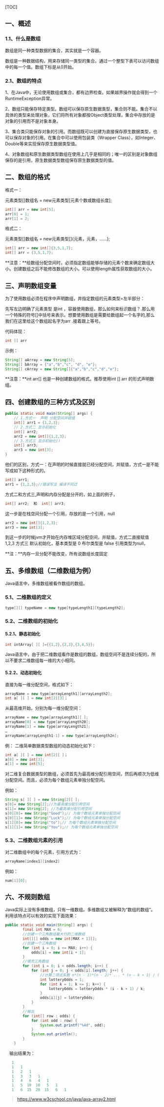 

[TOC]

## 一、概述

### 1.1、什么是数组

数组是同一种类型数据的集合，其实就是一个容器。

数组是一种数据结构，用来存储同一类型的集合。通过一个整型下表可以访问数组中的每一个值。数组下标是从0开始。

### 2.1、数组的特点

1、在Java中，无论使用数组或集合，都有边界检查。如果越界操作就会得到一个RuntimeException异常。

2、数组只能保存特定类型。数组可以保存原生数据类型，集合则不能。集合不以具体的类型来处理对象，它们将所有对象都按Object类型处理，集合中存放的是对象的引用而不是对象本身。

3、集合类只能保存对象的引用。而数组既可以创建为直接保存原生数据类型，也可以保存对象的引用。在集合中可以使用包装类（Wrapper Class），如Integer、Double等来实现保存原生数据类型值。

4、对象数组和原生数据类型数组在使用上几乎是相同的；唯一的区别是对象数组保存的是引用，原生数据类型数组保存原生数据类型的值。

## 二、数组的格式

格式一：

元素类型[]数组名 = new元素类型[元素个数或数组长度];

```java
int[] arr = new int[5];
arr[0] = 1;
arr[1] = 2;
```

格式二：

元素类型[]数组名 = new元素类型[]{元素，元素，……};

```java
int[] arr = new int[]{3,5,1,7};
int[] arr = {3,5,1,7};
```

**注意：**给数组分配空间时，必须指定数组能够存储的元素个数来确定数组大小。创建数组之后不能修改数组的大小。可以使用length属性获取数组的大小。

## 三、声明数组变量

为了使用数组必须在程序中声明数组，并指定数组的元素类型=左半部分：

先写左边明确了元素类型 是int ，容器使用数组，那么如何来标识数组？.那么用一个特殊的符号[]中括号来表示。想要使用数组是需要给数组起一个名字的,那么我们在这里给这个数组起名字为arr .接着跟上等号。

代码体现： 

```java
int [] arr
```

示例：

```java
String[] aArray = new String[5];  
String[] bArray = {"a","b","c", "d", "e"};  
String[] cArray = new String[]{"a","b","c","d","e"}; 
```

**注意：**int arr[] 也是一种创建数组的格式。推荐使用int [] arr 的形式声明数组。

## 四、创建数组的三种方式及区别

```java
public static void main(String[] args) {  
    // 1.方式一  声明 分配空间并赋值  
    int[] arr1 = {1,2,3};  
    // 2.方式二 显示初始化  
    int[] arr2;  
    arr2 = new int[]{1,2,3};   
    // 3.方式三 显示初始化()  
    int[] arr3;  
    arr3 = new int[3];  
}  
```

他们的区别，方式一：在声明的时候直接就已经分配空间，并赋值，方式一是不能写成如下这种形式的。

```java
int[] arr1;  
arr1 = {1,2,3};//错误写法 编译不同过  
```

方式二和方式三,声明和内存分配是分开的，如上面的例子，

```java
int[] arr2;  和  int[] arr3;  
```

这一步是在栈空间分配一个引用，存放的是一个引用，null

```java
arr2 = new int[]{1,2,3};
arr3 = new int[3];
```

到这一步的时候jvm才开始在内存堆区域分配空间，并赋值，方式二直接赋值 1,2,3  方式三 默认初始化，基本类型是 0  布尔类型是 false 引用类型为null，

**注：**内存一旦分配不能改变，所有说数组长度固定

## 五、多维数组（二维数组为例）

Java语言中，多维数组被看作数组的数组。

### 5.1、二维数组的定义

```java
type[][] typeName = new type[typeLength1][typeLength2];
```

### 5.2、二维数组的初始化

#### 5.2.1、静态初始化

```java
int intArray[ ][ ]={{1,2},{2,3},{3,4,5}}; 
```

Java语言中，由于把二维数组看作是数组的数组，数组空间不是连续分配的，所以不要求二维数组每一维的大小相同。

#### 5.2.2、动态初始化

直接为每一维分配空间，格式如下：

```java
arrayName = new type[arrayLength1][arrayLength2];   
int a[ ][ ] = new int[2][3]； 
```

从最高维开始，分别为每一维分配空间：

```java
arrayName = new type[arrayLength1][ ];   
arrayName[0] = new type[arrayLength20];   
arrayName[1] = new type[arrayLength21];   
…   
arrayName[arrayLength1-1] = new type[arrayLength2n]; 
```

例： 二维简单数据类型数组的动态初始化如下：

```java
int a[ ][ ] = new int[2][ ]；   
a[0] = new int[3];   
a[1] = new int[5]; 
```

对二维复合数据类型的数组，必须首先为最高维分配引用空间，然后再顺次为低维分配空间。而且，必须为每个数组元素单独分配空间。

例如：

```java
String s[ ][ ] = new String[2][ ];   
s[0]= new String[2];//为最高维分配引用空间  
s[1]= new String[2]; //为最高维分配引用空间  
s[0][0]= new String("Good");// 为每个数组元素单独分配空间  
s[0][1]= new String("Luck");// 为每个数组元素单独分配空间  
s[1][0]= new String("to");// 为每个数组元素单独分配空间  
s[1][1]= new String("You");// 为每个数组元素单独分配空间 
```

### 5.3、二维数组元素的引用

对二维数组中的每个元素，引用方式为：

```java
arrayName[index1][index2]
```

例如：

```java
num[1][0]; 
```

## 六、不规则数组

Java实际上没有多维数组，只有一维数组。多维数组又被解释为“数组的数组”。利用该特点可以有效的实现下面效果：

```java
public static void main(String[] args) {
        final int MAX = 6;
        //创建一个三角数组最大行的二维数组
        int[][] odds = new int[MAX + 1][];
        //创建一个三角数组
        for (int i = 0; i <= MAX; i++) {
            odds[i] = new int[i + 1];
        }
        //填充三角数组
        for (int i = 0; i < odds.length; i++) {
            for (int j = 0; j < odds[i].length; j++) {
                //计算二项式系数 n*(n - 1)*(n - 2)* ... * (n - k + 1) / (1 * 2 * 3 * ... * k)
                int lotteryOdds = 1;
                for (int k = 1; k <= j; k++) {
                    lotteryOdds = lotteryOdds * (i - k + 1) / k;
                }
                odds[i][j] = lotteryOdds;
            }
        }
        //输出
        for (int[] row : odds) {
            for (int odd : row) {
                System.out.printf("%4d", odd);
            }
            System.out.println();
        }
    }
```

 输出结果为：

```java
   1
   1   1
   1   2   1
   1   3   3   1
   1   4   6   4   1
   1   5  10  10   5   1
   1   6  15  20  15   6   1
```































> https://www.w3cschool.cn/java/java-array2.html
